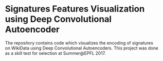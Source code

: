 # Signatures Features Visualization using Deep Convolutional Autoencoder
The repository contains code which visualizes the encoding of signatures on WikiData using Deep Convolutional Autoencoders. This project was done as a skill test for selection at Summer@EPFL 2017.
